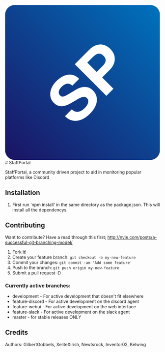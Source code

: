 <img src="logo.png" align="right" />
# StaffPortal

StaffPortal, a community driven project to aid in monitoring popular platforms like Discord


## Installation
1. First run 'npm install' in the same directory as the package.json.  This will install all the dependencys.


## Contributing
Want to contribute? Have a read through this first;
http://nvie.com/posts/a-successful-git-branching-model/

1. Fork it!
2. Create your feature branch: `git checkout -b my-new-feature`
3. Commit your changes: `git commit -am 'Add some feature'`
4. Push to the branch: `git push origin my-new-feature`
5. Submit a pull request :D

### Currently active branches:
* development - For active development that doesn't fit elsewhere
* feature-discord - For active development on the discord agent
* feature-webui -  For active development on the web interface
* feature-slack - For active development on the slack agent
* master - for stable releases ONLY

## Credits

Authors: GilbertGobbels, XeliteXirish, Newtsrock, Inventor02, Kelwing
